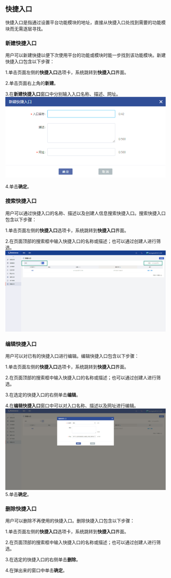## 快捷入口
快捷入口是指通过设置平台功能模块的地址，直接从快捷入口处找到需要的功能模块而无需逐层寻找。

### 新建快捷入口
用户可以新建快捷以便下次使用平台的功能或模块时能一步找到该功能模块。新建快捷入口包含以下步骤：

1.单击页面左侧的**快捷入口**选项卡，系统跳转到**快捷入口**界面。

2.单击页面右上角的**新建**。

3.在**新建快捷入口**窗口中分别输入入口名称、描述、网址。
![](/assets/新建快捷入口.png)

4.单击**确定**。

### 搜索快捷入口
用户可以通过快捷入口的名称、描述以及创建人信息搜索快捷入口。搜索快捷入口包含以下步骤：

1.单击页面左侧的**快捷入口**选项卡，系统跳转到**快捷入口**界面。

2.在页面顶部的搜索框中输入快捷入口的名称或描述；也可以通过创建人进行筛选。
![](/assets/搜索快捷入口.png)

### 编辑快捷入口
用户可以对已有的快捷入口进行编辑。编辑快捷入口包含以下步骤：

1.单击页面左侧的**快捷入口**选项卡，系统跳转到**快捷入口**界面。

2.在页面顶部的搜索框中输入快捷入口的名称或描述；也可以通过创建人进行筛选。

3.在选定的快捷入口的右侧单击**编辑**。

4.在**编辑快捷入口**窗口中可以对入口名称、描述以及网址进行编辑。
![](/assets/编辑快捷入口.png)
5.单击**确定**。

### 删除快捷入口
用户可以删除不再使用的快捷入口。删除快捷入口包含以下步骤：

1.单击页面左侧的**快捷入口**选项卡，系统跳转到**快捷入口**界面。

2.在页面顶部的搜索框中输入快捷入口的名称或描述；也可以通过创建人进行筛选。

3.在选定的快捷入口的右侧单击**删除**。

4.在弹出来的窗口中单击**确定**。











